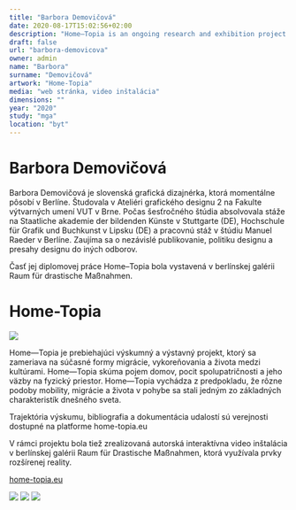 ```yaml
---
title: "Barbora Demovičová"
date: 2020-08-17T15:02:56+02:00
description: "Home—Topia is an ongoing research and exhibition project concentrating on current forms of migration, uprooting and life between cultures. Home—Topia examines the notion of home, the feeling of belonging and the bonds with a physical space."
draft: false
url: "barbora-demovicova"
owner: admin
name: "Barbora"
surname: "Demovičová"
artwork: "Home-Topia"
media: "web stránka, video inštalácia"
dimensions: ""
year: "2020"
study: "mga"
location: "byt"
---
```

# Barbora Demovičová

Barbora Demovičová je slovenská grafická dizajnérka, ktorá momentálne pôsobí v Berlíne. Študovala v Ateliéri grafického designu 2 na Fakulte výtvarných umení VUT v Brne. Počas šesťročného štúdia absolvovala stáže na Staatliche akademie der bildenden Künste v Stuttgarte (DE), Hochschule für Grafik und Buchkunst v Lipsku (DE) a pracovnú stáž v štúdiu Manuel Raeder v Berlíne. Zaujíma sa o nezávislé publikovanie, politiku designu a presahy designu do iných odborov.

Časť jej diplomovej práce Home–Topia bola vystavená v berlínskej galérii Raum für drastische Maßnahmen.

<!-- SECTION BREAK -->
# Home-Topia

![](/2020/demovicova/1.jpg)

Home—Topia je prebiehajúci výskumný a výstavný projekt, ktorý sa zameriava na súčasné formy migrácie, vykoreňovania a života medzi kultúrami. Home—Topia skúma pojem domov, pocit spolupatričnosti a jeho väzby na fyzický priestor. Home—Topia vychádza z predpokladu, že rôzne podoby mobility, migrácie a života v pohybe sa stali jedným zo základných charakteristík dnešného sveta. 

Trajektória výskumu, bibliografia a dokumentácia udalostí sú verejnosti dostupné na platforme home-topia.eu

V rámci projektu bola tiež zrealizovaná autorská interaktívna video inštalácia v berlínskej galérii Raum für Drastische Maßnahmen, ktorá využívala prvky rozšírenej reality.

[home-topia.eu](http://home-topia.eu/)

![](/2020/demovicova/2.jpg)
![](/2020/demovicova/3.jpg)
![](/2020/demovicova/4.jpg)
